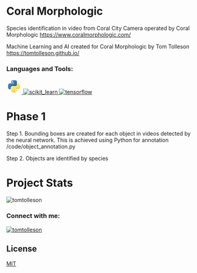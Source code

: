 # Coral Morphologic
Species identification in video from Coral City Camera operated by Coral Morphologic 
https://www.coralmorphologic.com/

Machine Learning and AI created for Coral Morphologic by Tom Tolleson
https://tomtolleson.github.io/

<h3 align="left">Languages and Tools:</h3>
<p align="left"> <a href="https://www.python.org" target="_blank"> <img src="https://raw.githubusercontent.com/devicons/devicon/master/icons/python/python-original.svg" alt="python" width="40" height="40"/> </a> <a href="https://scikit-learn.org/" target="_blank"> <img src="https://upload.wikimedia.org/wikipedia/commons/0/05/Scikit_learn_logo_small.svg" alt="scikit_learn" width="40" height="40"/> </a> <a href="https://www.tensorflow.org" target="_blank"> <img src="https://www.vectorlogo.zone/logos/tensorflow/tensorflow-icon.svg" alt="tensorflow" width="40" height="40"/> </a> </p>


# Phase 1

Step 1. Bounding boxes are created for each object in videos detected by the neural network. This is achieved using Python for annotation 
/code/object_annotation.py

Step 2. Objects are identified by species

# Project Stats

<p align="left"> <img src="https://komarev.com/ghpvc/?username=tomtolleson&label=Profile%20views&color=0e75b6&style=flat" alt="tomtolleson" /> </p>

<h3 align="left">Connect with me:</h3>
<p align="left">
<a href="https://medium.com/@thomastolleson" target="blank"><img align="center" src="https://raw.githubusercontent.com/rahuldkjain/github-profile-readme-generator/master/src/images/icons/Social/medium.svg" alt="tomtolleson" height="30" width="40" /></a>
</p>


## License
[MIT](https://choosealicense.com/licenses/mit/)
